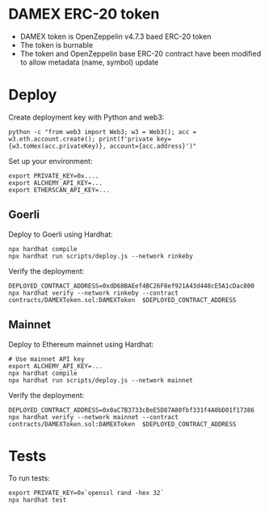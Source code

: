 # DAMEX ERC-20 token

- DAMEX token is OpenZeppelin v4.7.3 baed ERC-20 token
- The token is burnable
- The token and OpenZeppelin base ERC-20 contract have been modified to allow metadata (name, symbol) update

# Deploy

Create deployment key with Python and web3:

```shell
python -c "from web3 import Web3; w3 = Web3(); acc = w3.eth.account.create(); print(f'private key={w3.toHex(acc.privateKey)}, account={acc.address}')"
```

Set up your environment:

```shell
export PRIVATE_KEY=0x....
export ALCHEMY_API_KEY=...
export ETHERSCAN_API_KEY=...
```

## Goerli

Deploy to Goerli using Hardhat:

```
npx hardhat compile
npx hardhat run scripts/deploy.js --network rinkeby
```

Verify the deployment:

```shell
DEPLOYED_CONTRACT_ADDRESS=0xdD68BAEef4BC26F8ef921A43d448cE5A1cDac800
npx hardhat verify --network rinkeby --contract contracts/DAMEXToken.sol:DAMEXToken  $DEPLOYED_CONTRACT_ADDRESS
```

## Mainnet

Deploy to Ethereum mainnet using Hardhat:

```
# Use mainnet API key
export ALCHEMY_API_KEY=...
npx hardhat compile
npx hardhat run scripts/deploy.js --network mainnet
```

Verify the deployment:

```shell
DEPLOYED_CONTRACT_ADDRESS=0x0aC7B3733cBeE5D87A80fbf331f4A0bD01f17386
npx hardhat verify --network mainnet --contract contracts/DAMEXToken.sol:DAMEXToken  $DEPLOYED_CONTRACT_ADDRESS
```

# Tests

To run tests:

```shell
export PRIVATE_KEY=0x`openssl rand -hex 32`
npx hardhat test
```